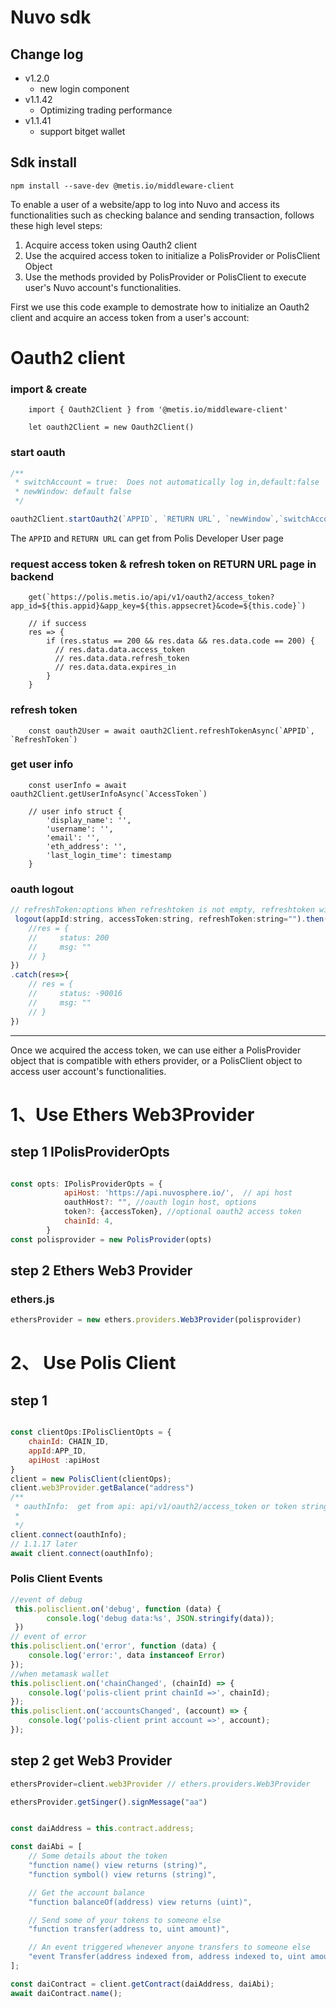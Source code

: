 
# Nuvo  sdk

## Change log

- v1.2.0
  - new login component
- v1.1.42
  - Optimizing trading performance
- v1.1.41 
  - support bitget wallet

## Sdk install
```
npm install --save-dev @metis.io/middleware-client
```

To enable a user of a website/app to log into Nuvo and access its functionalities such as checking balance and sending transaction, follows these high level steps:

1. Acquire access token using Oauth2 client
2. Use the acquired access token to initialize a PolisProvider or PolisClient Object
3. Use the methods provided by PolisProvider or PolisClient to execute user's Nuvo account's functionalities.

First we use this code example to demostrate how to initialize an Oauth2 client and acquire an access token from a user's account:

# Oauth2 client

### import & create
```
    import { Oauth2Client } from '@metis.io/middleware-client'

    let oauth2Client = new Oauth2Client()
```

### start oauth
```javascript
/**
 * switchAccount = true:  Does not automatically log in,default:false
 * newWindow: default false
 */

oauth2Client.startOauth2(`APPID`, `RETURN URL`, `newWindow`,`switchAccount`); 
```
The `APPID` and `RETURN URL` can get from Polis Developer User page

### request access token & refresh token on RETURN URL page in backend
```
    get(`https://polis.metis.io/api/v1/oauth2/access_token?app_id=${this.appid}&app_key=${this.appsecret}&code=${this.code}`)

    // if success
    res => {
        if (res.status == 200 && res.data && res.data.code == 200) {
          // res.data.data.access_token
          // res.data.data.refresh_token
          // res.data.data.expires_in
        }
    }      
```

### refresh token
```
    const oauth2User = await oauth2Client.refreshTokenAsync(`APPID`, `RefreshToken`)
```

### get user info
```
    const userInfo = await oauth2Client.getUserInfoAsync(`AccessToken`)

    // user info struct {
        'display_name': '',
        'username': '',
        'email': '',
        'eth_address': '',
        'last_login_time': timestamp
    }
```

### oauth logout
```javascript
// refreshToken:options When refreshtoken is not empty, refreshtoken will also be deleted and cannot be used.
 logout(appId:string, accessToken:string, refreshToken:string="").then(res=>{
    //res = {
    //     status: 200 
    //     msg: ""
    // }
})
.catch(res=>{
    // res = {
    //     status: -90016
    //     msg: ""
    // }
})
```


-----

Once we acquired the access token, we can use either a PolisProvider object that is compatible with ethers provider, or a PolisClient object to access user account's functionalities. 


# 1、Use Ethers Web3Provider

## step 1  IPolisProviderOpts
```javascript

const opts: IPolisProviderOpts = {
            apiHost: 'https://api.nuvosphere.io/',  // api host
            oauthHost?: "", //oauth login host, options
            token?: {accessToken}, //optional oauth2 access token 
            chainId: 4,
        }
const polisprovider = new PolisProvider(opts)
```
## step 2 Ethers Web3 Provider
### ethers.js

```javascript
ethersProvider = new ethers.providers.Web3Provider(polisprovider)
```



# 2、 Use Polis Client

## step 1 
```javascript

const clientOps:IPolisClientOpts = {
    chainId: CHAIN_ID,
    appId:APP_ID,
    apiHost :apiHost
}
client = new PolisClient(clientOps);
client.web3Provider.getBalance("address")
/**
 * oauthInfo:  get from api: api/v1/oauth2/access_token or token string
 * 
 */
client.connect(oauthInfo);
// 1.1.17 later
await client.connect(oauthInfo);
```
### Polis Client Events
```javascript
//event of debug
 this.polisclient.on('debug', function (data) {
        console.log('debug data:%s', JSON.stringify(data));
 })
// event of error
this.polisclient.on('error', function (data) {
    console.log('error:', data instanceof Error)
});
//when metamask wallet
this.polisclient.on('chainChanged', (chainId) => {
    console.log('polis-client print chainId =>', chainId);
});
this.polisclient.on('accountsChanged', (account) => {
    console.log('polis-client print account =>', account);
});
```

## step 2  get Web3 Provider
```javascript
ethersProvider=client.web3Provider // ethers.providers.Web3Provider

ethersProvider.getSinger().signMessage("aa")


const daiAddress = this.contract.address;

const daiAbi = [
    // Some details about the token
    "function name() view returns (string)",
    "function symbol() view returns (string)",

    // Get the account balance
    "function balanceOf(address) view returns (uint)",

    // Send some of your tokens to someone else
    "function transfer(address to, uint amount)",

    // An event triggered whenever anyone transfers to someone else
    "event Transfer(address indexed from, address indexed to, uint amount)"
];

const daiContract = client.getContract(daiAddress, daiAbi);
await daiContract.name();

```




